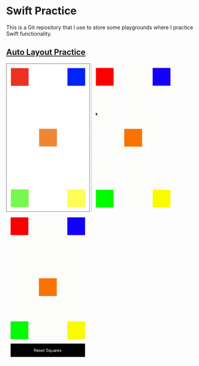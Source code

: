 # Swift Practice
This is a Git repository that I use to store some playgrounds where I practice Swift functionality.

## [Auto Layout Practice](https://github.com/StevenWorrall/Swift-Practice/tree/master/Auto_Layout/)

<div display="flex" justify-content="space-between" width=100%>
<a href="url"><img src="https://github.com/StevenWorrall/Swift-Practice/blob/master/Pictures/Basic_Auto_Layout.png" height=400px width=auto ></a>
<a href="url"><img src="https://github.com/StevenWorrall/Swift-Practice/blob/master/Pictures/Basic_Auto_Layout_Animation.gif" height=400px width=auto ></a>
<a href="url"><img src="https://github.com/StevenWorrall/Swift-Practice/blob/master/Pictures/Auto_Layout_Remake_Animation.gif" height=400px width=auto ></a>

</div>

